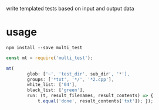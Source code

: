 write templated tests based on input and output data

# usage

```shell
npm install --save multi_test
```

```js
const mt = require('multi_test');

mt(
        glob: ['~', 'test_dir', sub_dir', '*'],
        groups: ['*txt', '*/', '*2.cpp'],
        white_list: ['04'],
        black_list: ['green'],
        run: (t, result_filenames, result_contents) => {
            t.equal('done', result_contents['txt']); });
```
